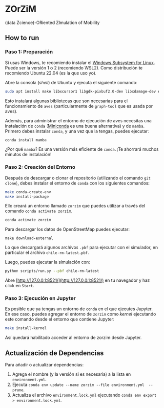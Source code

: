 # ZOrZiM
(data Zcience)-ORiented ZImulation of Mobility

## How to run

### Paso 1: Preparación

Si usas Windows, te recomiendo instalar el [Windows Subsystem for Linux](https://docs.microsoft.com/es-es/windows/wsl/install-win10). Puede ser la versión 1 o 2 (recomiendo WSL2). Como distribución te recomiendo Ubuntu 22.04 (es la que uso yo). 

Abre la consola (_shell_) de Ubuntu y ejecuta el siguiente comando:

```sh
sudo apt install make libxcursor1 libgdk-pixbuf2.0-dev libxdamage-dev osmctools gcc
```

Esto instalará algunas bibliotecas que son necesarias para el funcionamiento de `aves` (particularmente de `graph-tool` que es usada por aves).

Además, para administrar el entorno de ejecución de aves necesitas una instalación de `conda` ([Miniconda](https://docs.conda.io/en/latest/miniconda.html) es una buena alternativa) y de `mamba`. Primero debes instalar `conda`, y una vez que la tengas, puedes ejecutar:

```sh
conda install mamba
```

¿Por qué `mamba`? Es una versión más eficiente de `conda`. ¡Te ahorrará muchos minutos de instalación!


### Paso 2: Creación del Entorno

Después de descargar o clonar el repositorio (utilizando el comando `git clone`), debes instalar el entorno de `conda` con los siguientes comandos:

```sh
make conda-create-env
make install-package
```

Ello creará un entorno llamado `zorzim` que puedes utilizar a través del comando `conda activate zorzim`.

```sh
conda activate zorzim
```

Para descargar los datos de OpenStreetMap puedes ejecutar:

```
make download-external
```
Lo que descargará algunos archivos `.pbf` para ejecutar con el simulador, en particular el archivo `chile-rm-latest.pbf`.

Luego, puedes ejecutar la simulación con:

```bash
python scripts/run.py --pbf chile-rm-latest
```

Abre [http://127.0.0.1:8521/](http://127.0.0.1:8521/) en tu navegador y haz click en `Start`.

### Paso 3: Ejecución en Jupyter

Es posible que ya tengas un entorno de `conda` en el que ejecutes Jupyter. En ese caso, puedes agregar el entorno de `zorzim` como _kernel_ ejecutando este comando desde el entorno que contiene Jupyter:

```sh
make install-kernel
```

Así quedará habilitado acceder al entorno de zorzim desde Jupyter.


## Actualización de Dependencias

Para añadir o actualizar dependencias:

1. Agrega el nombre (y la versión si es necesaria) a la lista en `environment.yml`.
2. Ejecuta `conda env update --name zorzim --file environment.yml  --prune`.
3. Actualiza el archivo `environment.lock.yml` ejecutando `conda env export > environment.lock.yml`.

